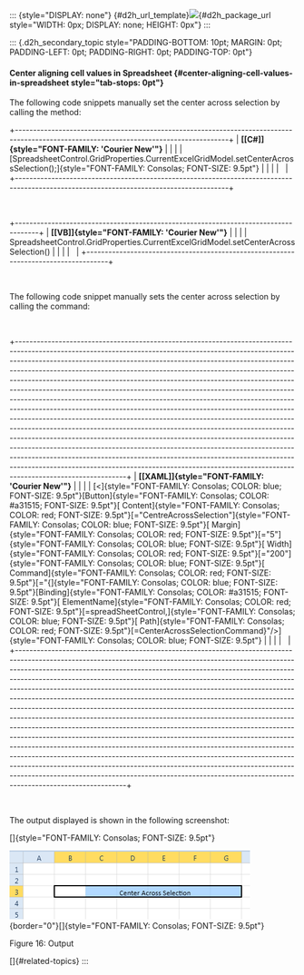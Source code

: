 ::: {style="DISPLAY: none"}
[](ms-xhelp:///?Id=d2h_url_template){#d2h_url_template}![](!package_url!){#d2h_package_url style="WIDTH: 0px; DISPLAY: none; HEIGHT: 0px"}
:::

::: {.d2h_secondary_topic style="PADDING-BOTTOM: 10pt; MARGIN: 0pt; PADDING-LEFT: 0pt; PADDING-RIGHT: 0pt; PADDING-TOP: 0pt"}
#### Center aligning cell values in Spreadsheet {#center-aligning-cell-values-in-spreadsheet style="tab-stops: 0pt"}

The following code snippets manually set the center across selection by calling the method:

+----------------------------------------------------------------------------------------------------------------------------------------+
| **[\[C#\]]{style="FONT-FAMILY: 'Courier New'"}**                                                                                       |
|                                                                                                                                        |
| [SpreadsheetControl.GridProperties.CurrentExcelGridModel.setCenterAcrossSelection();]{style="FONT-FAMILY: Consolas; FONT-SIZE: 9.5pt"} |
|                                                                                                                                        |
|                                                                                                                                        |
+----------------------------------------------------------------------------------------------------------------------------------------+

 

+------------------------------------------------------------------------------------+
| **[\[VB\]]{style="FONT-FAMILY: 'Courier New'"}**                                   |
|                                                                                    |
| SpreadsheetControl.GridProperties.CurrentExcelGridModel.setCenterAcrossSelection() |
|                                                                                    |
|                                                                                    |
+------------------------------------------------------------------------------------+

 

The following code snippet manually sets the center across selection by calling the command:

 

+------------------------------------------------------------------------------------------------------------------------------------------------------------------------------------------------------------------------------------------------------------------------------------------------------------------------------------------------------------------------------------------------------------------------------------------------------------------------------------------------------------------------------------------------------------------------------------------------------------------------------------------------------------------------------------------------------------------------------------------------------------------------------------------------------------------------------------------------------------------------------------------------------------------------------------------------------------------------------------------------------------------------------------------------------------------------------------------------------------------------------------------------------------------+
| **[\[XAML\]]{style="FONT-FAMILY: 'Courier New'"}**                                                                                                                                                                                                                                                                                                                                                                                                                                                                                                                                                                                                                                                                                                                                                                                                                                                                                                                                                                                                                                                                                                               |
|                                                                                                                                                                                                                                                                                                                                                                                                                                                                                                                                                                                                                                                                                                                                                                                                                                                                                                                                                                                                                                                                                                                                                                  |
| [\<]{style="FONT-FAMILY: Consolas; COLOR: blue; FONT-SIZE: 9.5pt"}[Button]{style="FONT-FAMILY: Consolas; COLOR: #a31515; FONT-SIZE: 9.5pt"}[ Content]{style="FONT-FAMILY: Consolas; COLOR: red; FONT-SIZE: 9.5pt"}[=\"CentreAcrossSelection\"]{style="FONT-FAMILY: Consolas; COLOR: blue; FONT-SIZE: 9.5pt"}[ Margin]{style="FONT-FAMILY: Consolas; COLOR: red; FONT-SIZE: 9.5pt"}[=\"5\"]{style="FONT-FAMILY: Consolas; COLOR: blue; FONT-SIZE: 9.5pt"}[ Width]{style="FONT-FAMILY: Consolas; COLOR: red; FONT-SIZE: 9.5pt"}[=\"200\"]{style="FONT-FAMILY: Consolas; COLOR: blue; FONT-SIZE: 9.5pt"}[ Command]{style="FONT-FAMILY: Consolas; COLOR: red; FONT-SIZE: 9.5pt"}[=\"{]{style="FONT-FAMILY: Consolas; COLOR: blue; FONT-SIZE: 9.5pt"}[Binding]{style="FONT-FAMILY: Consolas; COLOR: #a31515; FONT-SIZE: 9.5pt"}[ ElementName]{style="FONT-FAMILY: Consolas; COLOR: red; FONT-SIZE: 9.5pt"}[=spreadSheetControl,]{style="FONT-FAMILY: Consolas; COLOR: blue; FONT-SIZE: 9.5pt"}[ Path]{style="FONT-FAMILY: Consolas; COLOR: red; FONT-SIZE: 9.5pt"}[=CenterAcrossSelectionCommand}\"/\>]{style="FONT-FAMILY: Consolas; COLOR: blue; FONT-SIZE: 9.5pt"} |
|                                                                                                                                                                                                                                                                                                                                                                                                                                                                                                                                                                                                                                                                                                                                                                                                                                                                                                                                                                                                                                                                                                                                                                  |
|                                                                                                                                                                                                                                                                                                                                                                                                                                                                                                                                                                                                                                                                                                                                                                                                                                                                                                                                                                                                                                                                                                                                                                  |
+------------------------------------------------------------------------------------------------------------------------------------------------------------------------------------------------------------------------------------------------------------------------------------------------------------------------------------------------------------------------------------------------------------------------------------------------------------------------------------------------------------------------------------------------------------------------------------------------------------------------------------------------------------------------------------------------------------------------------------------------------------------------------------------------------------------------------------------------------------------------------------------------------------------------------------------------------------------------------------------------------------------------------------------------------------------------------------------------------------------------------------------------------------------+

 

The output displayed is shown in the following screenshot:

[]{style="FONT-FAMILY: Consolas; FONT-SIZE: 9.5pt"} 

![](ImagesExt/image27_21.png){border="0"}[]{style="FONT-FAMILY: Consolas; FONT-SIZE: 9.5pt"}

Figure 16: Output

[]{#related-topics}
:::
